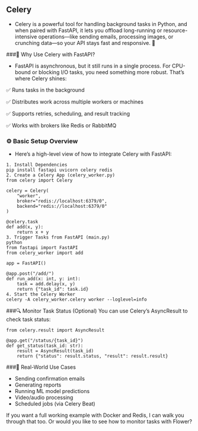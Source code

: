 ## Celery
 - Celery is a powerful tool for handling background tasks in Python, and when paired with FastAPI, it lets you offload long-running or resource-intensive operations—like sending emails, processing images, or crunching data—so your API stays fast and responsive. 🚀

###🧠 Why Use Celery with FastAPI?
 - FastAPI is asynchronous, but it still runs in a single process. For CPU-bound or blocking I/O tasks, you need something more robust. That’s where Celery shines:

✅ Runs tasks in the background

✅ Distributes work across multiple workers or machines

✅ Supports retries, scheduling, and result tracking

✅ Works with brokers like Redis or RabbitMQ

### ⚙️ Basic Setup Overview
 - Here’s a high-level view of how to integrate Celery with FastAPI:
```
1. Install Dependencies
pip install fastapi uvicorn celery redis
2. Create a Celery App (celery_worker.py)
from celery import Celery

celery = Celery(
    "worker",
    broker="redis://localhost:6379/0",
    backend="redis://localhost:6379/0"
)

@celery.task
def add(x, y):
    return x + y
3. Trigger Tasks from FastAPI (main.py)
python
from fastapi import FastAPI
from celery_worker import add

app = FastAPI()

@app.post("/add/")
def run_add(x: int, y: int):
    task = add.delay(x, y)
    return {"task_id": task.id}
4. Start the Celery Worker
celery -A celery_worker.celery worker --loglevel=info
```

###🔍 Monitor Task Status (Optional)
You can use Celery’s AsyncResult to check task status:
```
from celery.result import AsyncResult

@app.get("/status/{task_id}")
def get_status(task_id: str):
    result = AsyncResult(task_id)
    return {"status": result.status, "result": result.result}
```

###🧪 Real-World Use Cases
  - Sending confirmation emails
  - Generating reports
  - Running ML model predictions
  - Video/audio processing
  - Scheduled jobs (via Celery Beat)

If you want a full working example with Docker and Redis, I can walk you through that too. Or would you like to see how to monitor tasks with Flower?